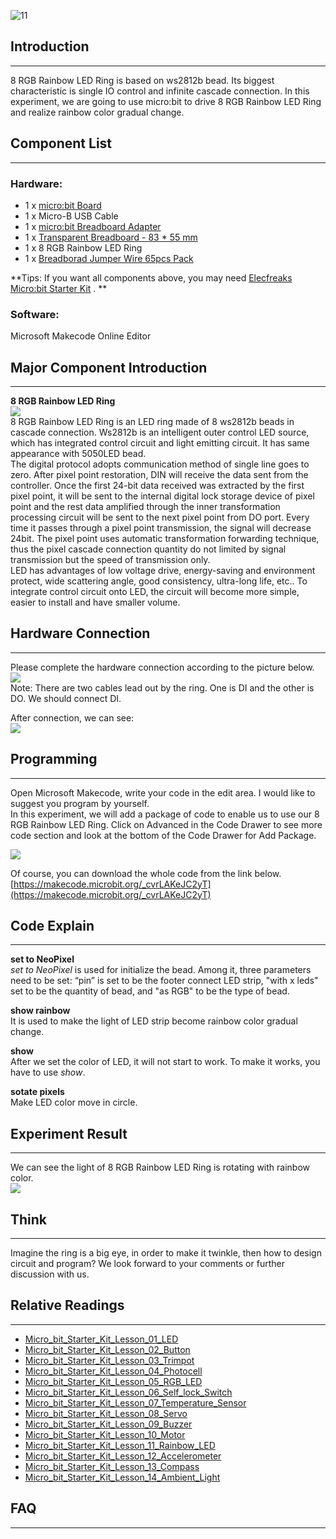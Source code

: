 ![11](https://i.imgur.com/F2gbRrO.jpg)    

## Introduction   
---
8 RGB Rainbow LED Ring is based on ws2812b bead. Its biggest characteristic is single IO control and infinite cascade connection. In this experiment, we are going to use micro:bit to drive 8 RGB Rainbow LED Ring and realize rainbow color gradual change.  

## Component List   
---
### Hardware:  
- 1 x [micro:bit Board](http://www.elecfreaks.com/estore/bbc-micro-bit-board-for-coding-programming.html)  
- 1 x Micro-B USB Cable  
- 1 x [micro:bit Breadboard Adapter](http://www.elecfreaks.com/estore/microbit-breadboard-adapter.html)  
- 1 x [Transparent Breadboard - 83 * 55 mm](http://www.elecfreaks.com/estore/transparent-breadboard-83-55-mm.html)  
- 1 x 8 RGB Rainbow LED Ring  
- 1 x [Breadborad Jumper Wire 65pcs Pack](http://www.elecfreaks.com/estore/breadborad-jumper-wire-65pcs-pack.html)  


**Tips: If you want all components above, you may need [Elecfreaks Micro:bit Starter Kit](http://www.elecfreaks.com/estore/elecfreaks-micro-bit-starter-kit-795.html) . **  


### Software:  
Microsoft Makecode Online Editor  

## Major Component Introduction  
---
**8 RGB Rainbow LED Ring**   
![](https://www.elecfreaks.com/wp-content/uploads/2018/03/2-14.jpg)   
8 RGB Rainbow LED Ring is an LED ring made of 8 ws2812b beads in cascade connection. Ws2812b is an intelligent outer control LED source, which has integrated control circuit and light emitting circuit. It has same appearance with 5050LED bead.   
The digital protocol adopts communication method of single line goes to zero. After pixel point restoration, DIN will receive the data sent from the controller. Once the first 24-bit data received was extracted by the first pixel point, it will be sent to the internal digital lock storage device of pixel point and the rest data amplified through the inner transformation processing circuit will be sent to the next pixel point from DO port.  Every time it passes through a pixel point transmission, the signal will decrease 24bit. The pixel point uses automatic transformation forwarding technique, thus the pixel cascade connection quantity do not limited by signal transmission but the speed of transmission only.  
LED has advantages of low voltage drive, energy-saving and environment protect, wide scattering angle, good consistency, ultra-long life, etc.. To integrate control circuit onto LED, the circuit will become more simple, easier to install and have smaller volume.   


## Hardware Connection  
---
Please complete the hardware connection according to the picture below.  
![](https://www.elecfreaks.com/wp-content/uploads/2018/03/3-6.png)  
Note: There are two cables lead out by the ring. One is DI and the other is DO. We should connect DI.  

After connection, we can see:  
![](https://www.elecfreaks.com/wp-content/uploads/2018/03/4-10.jpg)    


## Programming  
---
Open Microsoft Makecode, write your code in the edit area. I would like to suggest you program by yourself.    
In this experiment, we will add a package of code to enable us to use our 8 RGB Rainbow LED Ring. Click on Advanced in the Code Drawer to see more code section and look at the bottom of the Code Drawer for Add Package.  

![](https://www.elecfreaks.com/wp-content/uploads/2018/03/1-7.gif)  

Of course, you can download the whole code from the link below.  
[https://makecode.microbit.org/_cvrLAKeJC2yT](https://makecode.microbit.org/_cvrLAKeJC2yT)  


## Code Explain  
---
**set to NeoPixel**  
*set to NeoPixel* is used for initialize the bead. Among it, three parameters need to be set: “pin” is set to be the footer connect LED strip, "with x leds" set to be the quantity of bead, and "as RGB" to be the type of bead.  

**show rainbow**  
It is used to make the light of LED strip become rainbow color gradual change.  

**show**  
After we set the color of LED, it will not start to work. To make it works, you have to use *show*.  

**sotate pixels**  
Make LED color move in circle.    

## Experiment Result  
---
We can see the light of 8 RGB Rainbow LED Ring is rotating with rainbow color.  
![](https://www.elecfreaks.com/wp-content/uploads/2018/03/2.gif)  


## Think  
---
Imagine the ring is a big eye, in order to make it twinkle, then how to design circuit and program? We look forward to your comments or further discussion with us.  


## Relative Readings
---
- [Micro_bit_Starter_Kit_Lesson_01_LED](/Micro_bit_Starter_Kit_Lesson_01_LED/)
- [Micro_bit_Starter_Kit_Lesson_02_Button](/Micro_bit_Starter_Kit_Lesson_02_Button/)
- [Micro_bit_Starter_Kit_Lesson_03_Trimpot](/Micro_bit_Starter_Kit_Lesson_03_Trimpot/)
- [Micro_bit_Starter_Kit_Lesson_04_Photocell](/Micro_bit_Starter_Kit_Lesson_04_Photocell/)
- [Micro_bit_Starter_Kit_Lesson_05_RGB_LED](/Micro_bit_Starter_Kit_Lesson_05_RGB_LED/)
- [Micro_bit_Starter_Kit_Lesson_06_Self_lock_Switch](/Micro_bit_Starter_Kit_Lesson_06_Self_lock_Switch/)
- [Micro_bit_Starter_Kit_Lesson_07_Temperature_Sensor](/Micro_bit_Starter_Kit_Lesson_07_Temperature_Sensor/)
- [Micro_bit_Starter_Kit_Lesson_08_Servo](/Micro_bit_Starter_Kit_Lesson_08_Servo/)
- [Micro_bit_Starter_Kit_Lesson_09_Buzzer](/Micro_bit_Starter_Kit_Lesson_09_Buzzer/)
- [Micro_bit_Starter_Kit_Lesson_10_Motor](Micro_bit_Starter_Kit_Lesson_10_Motor)
- [Micro_bit_Starter_Kit_Lesson_11_Rainbow_LED](/Micro_bit_Starter_Kit_Lesson_11_Rainbow_LED/)
- [Micro_bit_Starter_Kit_Lesson_12_Accelerometer](/Micro_bit_Starter_Kit_Lesson_12_Accelerometer/)
- [Micro_bit_Starter_Kit_Lesson_13_Compass](/Micro_bit_Starter_Kit_Lesson_13_Compass/)
- [Micro_bit_Starter_Kit_Lesson_14_Ambient_Light](/Micro_bit_Starter_Kit_Lesson_14_Ambient_Light/)

## FAQ
---

   

